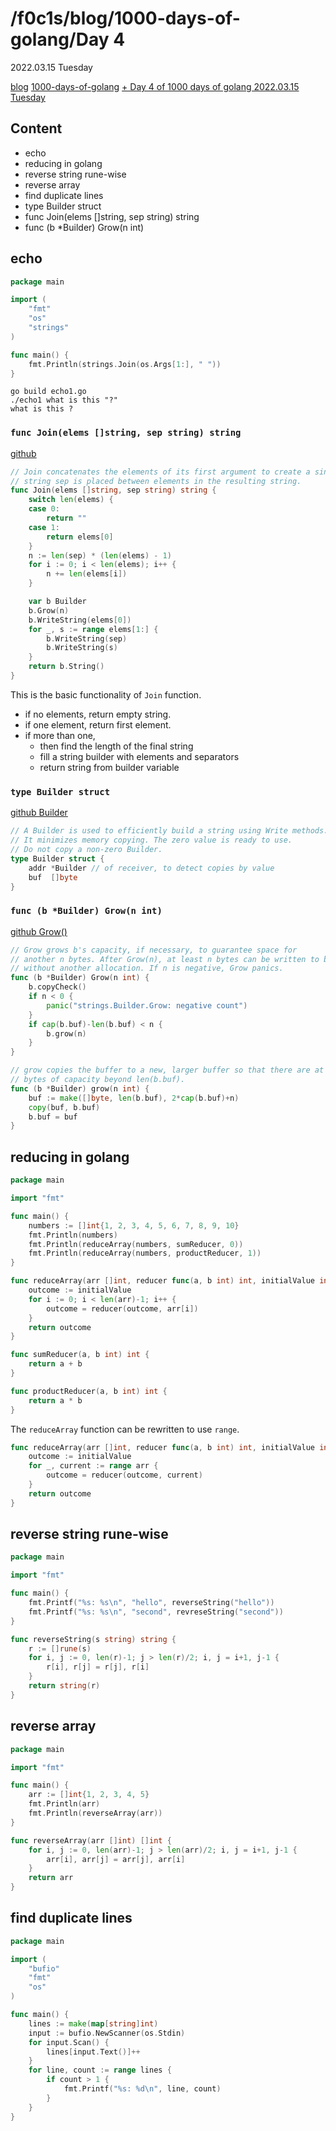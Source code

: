<html lang="en">
<head>
<meta charset="UTF-8" />
<meta name="viewport" content="width=device-width, initial-scale=1" />
<title>blog.f0c1s.com/1000-days-of-golang/day 5</title>
<script src="../../setup.js" async></script>
<link rel="stylesheet" href="../../index.css" />
<link rel="stylesheet" href="../../highlight/styles/monokai.min.css"/>
<script src="../../highlight/highlight.min.js"></script>
</head>

<body onload="setup()">
<h1>/f0c1s/blog/1000-days-of-golang/Day 4</h1>

2022.03.15 Tuesday

<p>
    <a href="../../index.html">blog</a>
    <a href="../../1000-days-of-golang/1000-days-of-golang.html">1000-days-of-golang</a>
    <a href="../../1000-days-of-golang/day-5-2022.03.15/day-5-2022.03.15.html">+ Day 4 of 1000 days of golang 2022.03.15 Tuesday</a>
</p>


## Content

- echo
- reducing in golang
- reverse string rune-wise
- reverse array
- find duplicate lines
- type Builder struct
- func Join(elems []string, sep string) string
- func (b *Builder) Grow(n int)


## echo

```go
package main

import (
	"fmt"
	"os"
	"strings"
)

func main() {
	fmt.Println(strings.Join(os.Args[1:], " "))
}

```

```shell
go build echo1.go
./echo1 what is this "?"
what is this ?

```

### `func Join(elems []string, sep string) string`

[github](https://github.com/golang/go/blob/master/src/strings/strings.go#L423-L445)

```go
// Join concatenates the elements of its first argument to create a single string. The separator
// string sep is placed between elements in the resulting string.
func Join(elems []string, sep string) string {
	switch len(elems) {
	case 0:
		return ""
	case 1:
		return elems[0]
	}
	n := len(sep) * (len(elems) - 1)
	for i := 0; i < len(elems); i++ {
		n += len(elems[i])
	}

	var b Builder
	b.Grow(n)
	b.WriteString(elems[0])
	for _, s := range elems[1:] {
		b.WriteString(sep)
		b.WriteString(s)
	}
	return b.String()
}

```

This is the basic functionality of `Join` function.

- if no elements, return empty string.
- if one element, return first element.
- if more than one,
  - then find the length of the final string
  - fill a string builder with elements and separators
  - return string from builder variable

### `type Builder struct`

[github Builder](https://github.com/golang/go/blob/master/src/strings/builder.go#L12-L18)

```go
// A Builder is used to efficiently build a string using Write methods.
// It minimizes memory copying. The zero value is ready to use.
// Do not copy a non-zero Builder.
type Builder struct {
	addr *Builder // of receiver, to detect copies by value
	buf  []byte
}
```

### `func (b *Builder) Grow(n int)`

[github Grow()](https://github.com/golang/go/blob/master/src/strings/builder.go#L72-L83)

```go
// Grow grows b's capacity, if necessary, to guarantee space for
// another n bytes. After Grow(n), at least n bytes can be written to b
// without another allocation. If n is negative, Grow panics.
func (b *Builder) Grow(n int) {
	b.copyCheck()
	if n < 0 {
		panic("strings.Builder.Grow: negative count")
	}
	if cap(b.buf)-len(b.buf) < n {
		b.grow(n)
	}
}

// grow copies the buffer to a new, larger buffer so that there are at least n
// bytes of capacity beyond len(b.buf).
func (b *Builder) grow(n int) {
	buf := make([]byte, len(b.buf), 2*cap(b.buf)+n)
	copy(buf, b.buf)
	b.buf = buf
}
```

## reducing in golang

```go
package main

import "fmt"

func main() {
	numbers := []int{1, 2, 3, 4, 5, 6, 7, 8, 9, 10}
	fmt.Println(numbers)
	fmt.Println(reduceArray(numbers, sumReducer, 0))
	fmt.Println(reduceArray(numbers, productReducer, 1))
}

func reduceArray(arr []int, reducer func(a, b int) int, initialValue int) int {
	outcome := initialValue
	for i := 0; i < len(arr)-1; i++ {
		outcome = reducer(outcome, arr[i])
	}
	return outcome
}

func sumReducer(a, b int) int {
	return a + b
}

func productReducer(a, b int) int {
	return a * b
}

```

The `reduceArray` function can be rewritten to use `range`.

```go
func reduceArray(arr []int, reducer func(a, b int) int, initialValue int) int {
    outcome := initialValue
    for _, current := range arr {
        outcome = reducer(outcome, current)
    }
    return outcome
}
```

## reverse string rune-wise

```go
package main

import "fmt"

func main() {
    fmt.Printf("%s: %s\n", "hello", reverseString("hello"))
    fmt.Printf("%s: %s\n", "second", revreseString("second"))
}

func reverseString(s string) string {
    r := []rune(s)
    for i, j := 0, len(r)-1; j > len(r)/2; i, j = i+1, j-1 {
        r[i], r[j] = r[j], r[i]
    }
    return string(r)
}

```

## reverse array

```go
package main

import "fmt"

func main() {
    arr := []int{1, 2, 3, 4, 5}
    fmt.Println(arr)
    fmt.Println(reverseArray(arr))
}

func reverseArray(arr []int) []int {
    for i, j := 0, len(arr)-1; j > len(arr)/2; i, j = i+1, j-1 {
        arr[i], arr[j] = arr[j], arr[i]
    }
    return arr
}

```

## find duplicate lines

```go
package main

import (
    "bufio"
    "fmt"
    "os"
)

func main() {
    lines := make(map[string]int)
    input := bufio.NewScanner(os.Stdin)
    for input.Scan() {
        lines[input.Text()]++
    }
    for line, count := range lines {
        if count > 1 {
            fmt.Printf("%s: %d\n", line, count)
        }
    }
}

```

<script>hljs.highlightAll();</script>
</body>
</html>
